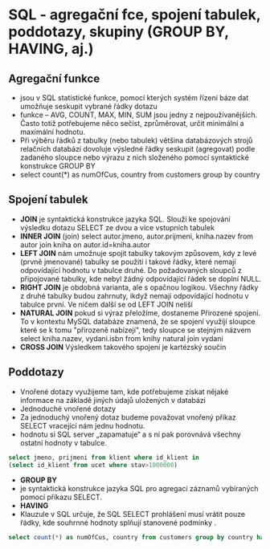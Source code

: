 # SQL - agregační fce, spojení tabulek, poddotazy, skupiny (GROUP BY, HAVING, aj.)

##	Agregační funkce
-	jsou v SQL statistické funkce, pomocí kterých systém řízení báze dat umožňuje seskupit vybrané řádky dotazu
-	funkce – AVG, COUNT, MAX, MIN, SUM jsou jedny z nejpoužívanějších. Často totiž potřebujeme něco sečíst, zprůměrovat, určit minimální a maximální hodnotu.
-	Při výběru řádků z tabulky (nebo tabulek) většina databázových strojů relačních databází dovoluje výsledné řádky seskupit (agregovat) podle zadaného sloupce nebo výrazu z nich složeného pomocí syntaktické konstrukce GROUP BY
-	select count(*) as numOfCus, country from customers group by country  

## Spojení tabulek
-	**JOIN** je syntaktická konstrukce jazyka SQL. Slouží ke spojování výsledku dotazu SELECT ze dvou a více vstupních tabulek
-	**INNER JOIN** (join)
select autor.jmeno, autor.prijmeni, kniha.nazev from autor join kniha on autor.id=kniha.autor
-	**LEFT JOIN** nám umožnuje spojit tabulky takovým způsovem, kdy z levé (prvně jmenované) tabulky se použití i takové řádky, které nemají odpovídající hodnotu v tabulce druhé. Do požadovaných sloupců z připojované tabulky, kde nebyl žádný odpovídající řádek se doplní NULL.
-	**RIGHT JOIN** je obdobná varianta, ale s opačnou logikou. Všechny řádky z druhé tabulky budou zahrnuty, ikdyž nemaji odpovídající hodnotu v tabulce první. Ve ničem další se od LEFT JOIN neliší
-	**NATURAL JOIN** pokud si výraz přeložíme, dostaneme Přirozené spojení. To v kontextu MySQL databáze znamená, že se spojení využíjí sloupce které se k tomu "přirozeně nabízejí", tedy sloupce se stejným názvem
select kniha.nazev, vydani.isbn from knihy natural join vydani
-	**CROSS JOIN** Výsledkem takového spojení je kartézský součin

##	Poddotazy
-	Vnořené dotazy využijeme tam, kde potřebujeme získat nějaké informace na základě jiných údajů uložených v databázi
-	Jednoduché vnořené dotazy
  -	Za jednoduchý vnořený dotaz budeme považovat vnořený příkaz SELECT vracející nám jednu hodnotu.
  -	hodnotu si SQL server „zapamatuje“ a s ní pak porovnává všechny ostatní hodnoty v tabulce.
```sql
select jmeno, prijmeni from klient where id_klient in
(select id_klient from ucet where stav>1000000)
```
-	**GROUP BY**
  -	je syntaktická konstrukce jazyka SQL pro agregaci záznamů vybíraných pomocí příkazu SELECT.
-	**HAVING**
  -	Klauzule v SQL určuje, že SQL SELECT prohlášení musí vrátit pouze řádky, kde souhrnné hodnoty splňují stanovené podmínky .
```sql
select count(*) as numOfCus, country from customers group by country having numOfCus>0
```
